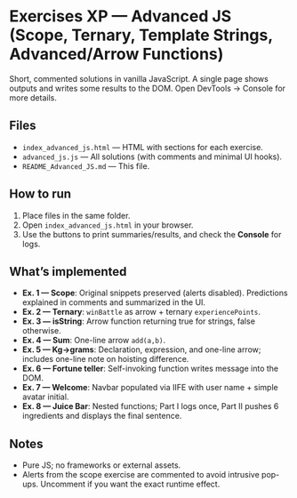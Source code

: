# Exercises XP — Advanced JS (Scope, Ternary, Template Strings, Advanced/Arrow Functions)

Short, commented solutions in vanilla JavaScript. A single page shows outputs and writes some results to the DOM. Open DevTools → Console for more details.

## Files
- `index_advanced_js.html` — HTML with sections for each exercise.
- `advanced_js.js` — All solutions (with comments and minimal UI hooks).
- `README_Advanced_JS.md` — This file.

## How to run
1. Place files in the same folder.
2. Open `index_advanced_js.html` in your browser.
3. Use the buttons to print summaries/results, and check the **Console** for logs.

## What’s implemented
- **Ex. 1 — Scope**: Original snippets preserved (alerts disabled). Predictions explained in comments and summarized in the UI.
- **Ex. 2 — Ternary**: `winBattle` as arrow + ternary `experiencePoints`.
- **Ex. 3 — isString**: Arrow function returning true for strings, false otherwise.
- **Ex. 4 — Sum**: One-line arrow `add(a,b)`.
- **Ex. 5 — Kg→grams**: Declaration, expression, and one-line arrow; includes one-line note on hoisting difference.
- **Ex. 6 — Fortune teller**: Self-invoking function writes message into the DOM.
- **Ex. 7 — Welcome**: Navbar populated via IIFE with user name + simple avatar initial.
- **Ex. 8 — Juice Bar**: Nested functions; Part I logs once, Part II pushes 6 ingredients and displays the final sentence.

## Notes
- Pure JS; no frameworks or external assets.
- Alerts from the scope exercise are commented to avoid intrusive pop-ups. Uncomment if you want the exact runtime effect.
